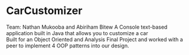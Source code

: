 # CarCustomizer
Team: Nathan Mukooba and Abiriham Bitew
A Console text-based application built in Java that allows you to customize a car 
<br>
Built for an Object Oriented and Analysis Final Project and worked with a peer to implement 4 OOP patterns into our design.

